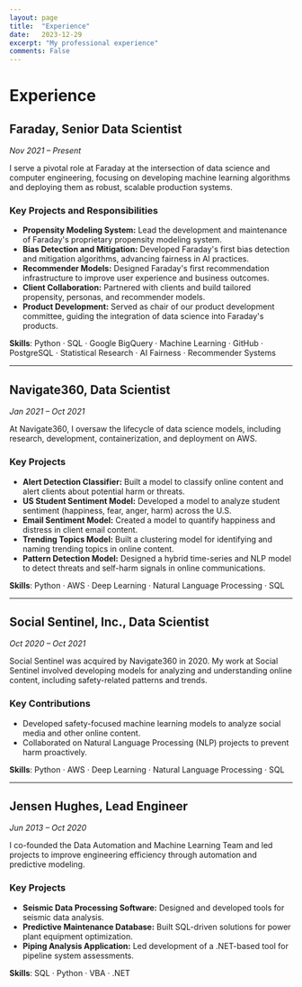 ```yaml
---
layout: page
title:  "Experience"
date:   2023-12-29
excerpt: "My professional experience"
comments: False
---
```


# Experience  

## Faraday, Senior Data Scientist  

*Nov 2021 – Present*  

I serve a pivotal role at Faraday at the intersection of data science and computer engineering, focusing on developing machine learning algorithms and deploying them as robust, scalable production systems.  

### Key Projects and Responsibilities

- **Propensity Modeling System:** Lead the development and maintenance of Faraday's proprietary propensity modeling system.
- **Bias Detection and Mitigation:** Developed Faraday's first bias detection and mitigation algorithms, advancing fairness in AI practices.
- **Recommender Models:** Designed Faraday's first recommendation infrastructure to improve user experience and business outcomes.
- **Client Collaboration:** Partnered with clients and build tailored propensity, personas, and recommender models.  
- **Product Development:** Served as chair of our product development committee, guiding the integration of data science into Faraday's products.

**Skills**: Python · SQL · Google BigQuery · Machine Learning · GitHub · PostgreSQL · Statistical Research · AI Fairness · Recommender Systems

---

## Navigate360, Data Scientist  

*Jan 2021 – Oct 2021*  

At Navigate360, I oversaw the lifecycle of data science models, including research, development, containerization, and deployment on AWS.  

### Key Projects  

- **Alert Detection Classifier:** Built a model to classify online content and alert clients about potential harm or threats.
- **US Student Sentiment Model:** Developed a model to analyze student sentiment (happiness, fear, anger, harm) across the U.S.
- **Email Sentiment Model:** Created a model to quantify happiness and distress in client email content.
- **Trending Topics Model:** Built a clustering model for identifying and naming trending topics in online content.
- **Pattern Detection Model:** Designed a hybrid time-series and NLP model to detect threats and self-harm signals in online communications.

**Skills**: Python · AWS · Deep Learning · Natural Language Processing · SQL  

---

## Social Sentinel, Inc., Data Scientist  

*Oct 2020 – Oct 2021*  

Social Sentinel was acquired by Navigate360 in 2020. My work at Social Sentinel involved developing models for analyzing and understanding online content, including safety-related patterns and trends.  

### Key Contributions  

- Developed safety-focused machine learning models to analyze social media and other online content.
- Collaborated on Natural Language Processing (NLP) projects to prevent harm proactively.  

**Skills**: Python · AWS · Deep Learning · Natural Language Processing · SQL  

---

## Jensen Hughes, Lead Engineer  

*Jun 2013 – Oct 2020*  

I co-founded the Data Automation and Machine Learning Team and led projects to improve engineering efficiency through automation and predictive modeling.  

### Key Projects  

- **Seismic Data Processing Software:** Designed and developed tools for seismic data analysis.
- **Predictive Maintenance Database:** Built SQL-driven solutions for power plant equipment optimization.
- **Piping Analysis Application:** Led development of a .NET-based tool for pipeline system assessments.  

**Skills**: SQL · Python · VBA · .NET  
